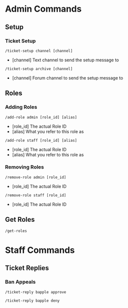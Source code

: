 # Admin Commands
## Setup
### Ticket Setup
`/ticket-setup channel [channel]`
- [channel] Text channel to send the setup message to

`/ticket-setup archive [channel]`
- [channel] Forum channel to send the setup message to

## Roles
### Adding Roles
`/add-role admin [role_id] [alias]`
- [role_id] The actual Role ID
- [alias] What you refer to this role as

`/add-role staff [role_id] [alias]`
- [role_id] The actual Role ID
- [alias] What you refer to this role as

### Removing Roles
`/remove-role admin [role_id]`
- [role_id] The actual Role ID

`/remove-role staff [role_id]`
- [role_id] The actual Role ID

## Get Roles
`/get-roles`


# Staff Commands
## Ticket Replies
### Ban Appeals
`/ticket-reply bapple approve`

`/ticket-reply bapple deny`